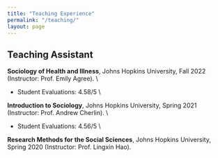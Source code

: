 ```yaml
---
title: "Teaching Experience"
permalink: "/teaching/"
layout: page
---
```


## Teaching Assistant

**Sociology of Health and Illness**, Johns Hopkins University, Fall 2022 (Instructor: Prof. Emily Agree). \
- Student Evaluations: 4.58/5 \

**Introduction to Sociology**, Johns Hopkins University, Spring 2021 (Instructor: Prof. Andrew Cherlin). \
- Student Evaluations: 4.56/5 \

**Research Methods for the Social Sciences**, Johns Hopkins University, Spring 2020 (Instructor: Prof. Lingxin Hao).
